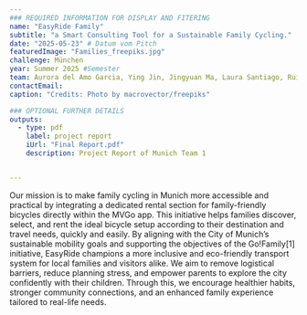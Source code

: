 ```yaml
---
### REQUIRED INFORMATION FOR DISPLAY AND FITERING
name: "EasyRide Family"
subtitle: "a Smart Consulting Tool for a Sustainable Family Cycling."
date: "2025-05-23" # Datum vom Pitch
featuredImage: "Families_freepiks.jpg"
challenge: München
year: Summer 2025 #Semester
team: Aurora del Amo Garcia, Ying Jin, Jingyuan Ma, Laura Santiago, Ruize Yuan
contactEmail: 
caption: "Credits: Photo by macrovector/freepiks"

### OPTIONAL FURTHER DETAILS
outputs:
  - type: pdf
    label: project report 
    iUrl: "Final Report.pdf"
    description: Project Report of Munich Team 1


---
```


Our mission is to make family cycling in Munich more accessible and practical by integrating a dedicated rental section for family-friendly bicycles directly within the MVGo app. This initiative helps families discover, select, and rent the ideal bicycle setup according to their destination and travel needs, quickly and easily.
By aligning with the City of Munich’s sustainable mobility goals and supporting the objectives of the Go!Family[1] initiative, EasyRide champions a more inclusive and eco-friendly transport system for local families and visitors alike. We aim to remove logistical barriers, reduce planning stress, and empower parents to explore the city confidently with their children. Through this, we encourage healthier habits, stronger community connections, and an enhanced family experience tailored to real-life needs.
